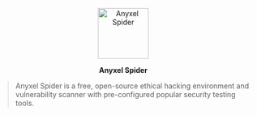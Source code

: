 <p align="center">
  <a href="https://anyxel.com">
    <img src="https://cdn.shouts.dev/media/365/anyxel-black-github.png" alt="Anyxel Spider" width="100">
  </a>
</p>

<p align="center">
<strong>Anyxel Spider</strong>
</p>

> Anyxel Spider is a free, open-source ethical hacking environment and vulnerability scanner with pre-configured popular security testing tools.
